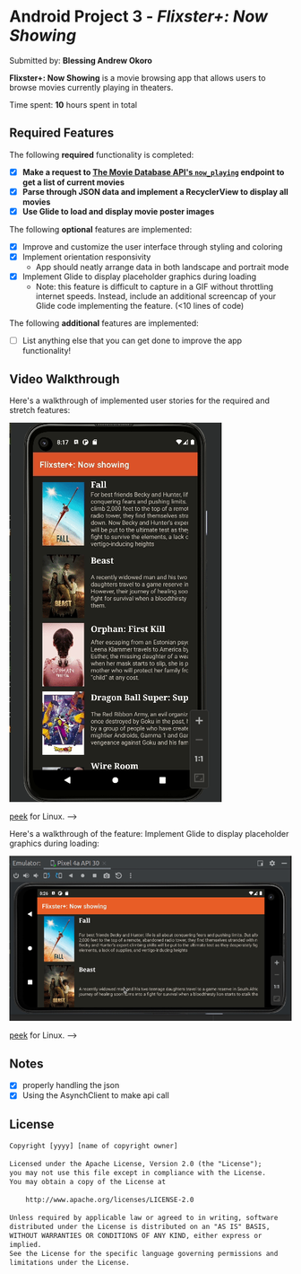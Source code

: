 # Android Project 3 - *Flixster+: Now Showing*

Submitted by: **Blessing Andrew Okoro**

**Flixster+: Now Showing** is a movie browsing app that allows users to browse movies currently playing in theaters.

Time spent: **10** hours spent in total

## Required Features

The following **required** functionality is completed:

- [x] **Make a request to [The Movie Database API's `now_playing`](https://developers.themoviedb.org/3/movies/get-now-playing) endpoint to get a list of current movies**
- [x] **Parse through JSON data and implement a RecyclerView to display all movies**
- [x] **Use Glide to load and display movie poster images**

The following **optional** features are implemented:

- [x] Improve and customize the user interface through styling and coloring
- [x] Implement orientation responsivity
  - App should neatly arrange data in both landscape and portrait mode
- [x] Implement Glide to display placeholder graphics during loading
  - Note: this feature is difficult to capture in a GIF without throttling internet speeds.  Instead, include an additional screencap of your Glide code implementing the feature.  (<10 lines of code)

The following **additional** features are implemented:

- [ ] List anything else that you can get done to improve the app functionality!

## Video Walkthrough

Here's a walkthrough of implemented user stories for the required and stretch features:

<img src='walkthrough.gif' title='Video Walkthrough' width='' alt='Video Walkthrough' />

[peek](https://github.com/phw/peek) for Linux. -->

Here's a walkthrough of the feature: Implement Glide to display placeholder graphics during loading:

<img src='walkthrough2.gif' title='Video Walkthrough' width='' alt='Video Walkthrough' />

[peek](https://github.com/phw/peek) for Linux. -->

## Notes
- [x] properly handling the json
- [x] Using the AsynchClient to make api call

## License

    Copyright [yyyy] [name of copyright owner]

    Licensed under the Apache License, Version 2.0 (the "License");
    you may not use this file except in compliance with the License.
    You may obtain a copy of the License at

        http://www.apache.org/licenses/LICENSE-2.0

    Unless required by applicable law or agreed to in writing, software
    distributed under the License is distributed on an "AS IS" BASIS,
    WITHOUT WARRANTIES OR CONDITIONS OF ANY KIND, either express or implied.
    See the License for the specific language governing permissions and
    limitations under the License.
